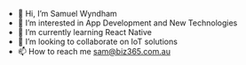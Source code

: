 - 👋 Hi, I’m Samuel Wyndham
- 👀 I’m interested in App Development and New Technologies
- 🌱 I’m currently learning React Native
- 💞️ I’m looking to collaborate on IoT solutions
- 📫 How to reach me sam@biz365.com.au

<!---
mrwyndham/mrwyndham is a ✨ special ✨ repository because its `README.md` (this file) appears on your GitHub profile.
You can click the Preview link to take a look at your changes.
--->
